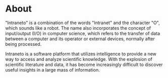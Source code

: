 <!-- created: 2020-07-24 13:37:00+00:00 -->
<!-- language: en -->
<!-- title: About -->

# About

"Intraneto" is a combination of the words "Intranet" and the character "O", which sounds like a robot. The name also incorporates the concept of input/output (I/O) in computer science, which refers to the transfer of data between a computer and its operator or external devices, normally after being processed.

Intraneto is a software platform that utilizes intelligence to provide a new way to access and analyze scientific knowledge. With the explosion of scientific literature and data, it has become increasingly difficult to discover useful insights in a large mass of information.
